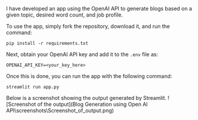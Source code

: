 I have developed an app using the OpenAI API to generate blogs based on a given topic, desired word count, and job profile.

To use the app, simply fork the repository, download it, and run the command:

```
pip install -r requirements.txt
```

Next, obtain your OpenAI API key and add it to the `.env` file as:

```
OPENAI_API_KEY=<your_key_here>
```

Once this is done, you can run the app with the following command:

```
streamlit run app.py
```

Below is a screenshot showing the output generated by Streamlit.
![Screenshot of the output](Blog Generation using Open AI API\screenshots\Screenshot_of_output.png)
